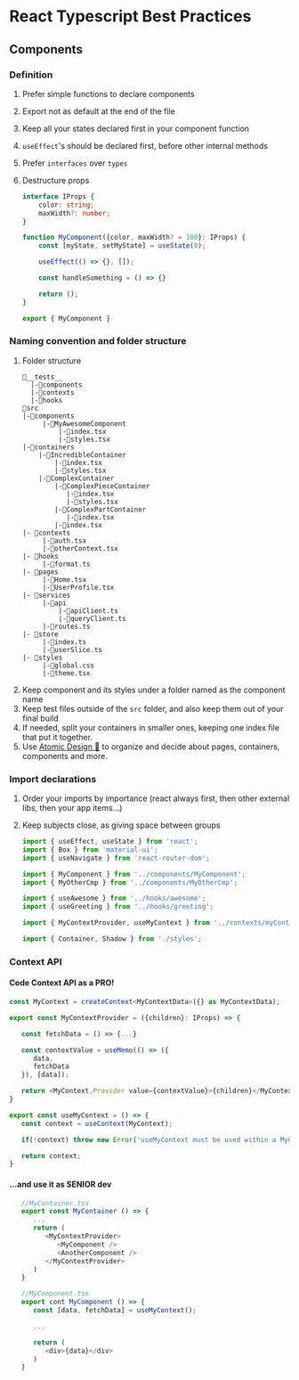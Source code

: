 # React Typescript Best Practices

## Components

### Definition

1. Prefer simple functions to declare components
2. Export not as default at the end of the file
3. Keep all your states declared first in your component function
4. `useEffect`'s should be declared first, before other internal methods
5. Prefer `interfaces` over `types`
6. Destructure props

   ```typescript
   interface IProps {
       color: string;
       maxWidth?: number;
   }

   function MyComponent({color, maxWidth? = 100}: IProps) {
       const [myState, setMyState] = useState(0);

       useEffect(() => {}, []);

       const handleSomething = () => {}

       return ();
   }

   export { MyComponent }
   ```

### Naming convention and folder structure

1. Folder structure
   ```
   📁__tests__
     |-📁components
     |-📁contexts
     |-📁hooks
   📁src
   |-📁components
        |-📁MyAwesomeComponent
            |-📄index.tsx
            |-📄styles.tsx
   |-📁containers
       |-📁IncredibleContainer
           |-📄index.tsx
           |-📄styles.tsx
       |-📁ComplexContainer
           |-📁ComplexPieceContainer              
              |-📄index.tsx
              |-📄styles.tsx              
           |-📁ComplexPartContainer              
              |-📄index.tsx           
           |-📄index.tsx
   |- 📁contexts
        |-📃auth.tsx
        |-📃otherContext.tsx
   |- 📁hooks
        |-📃format.ts
   |- 📁pages
        |-📃Home.tsx     
        |-📃UserProfile.tsx     
   |- 📁services
        |-📁api
            |-📃apiClient.ts
            |-📃queryClient.ts
        |-📃routes.ts  
   |- 📁store
        |-📃index.ts     
        |-📃userSlice.ts
   |- 📁styles
        |-📃global.css
        |-📃theme.tsx
   ```
1. Keep component and its styles under a folder named as the component name
1. Keep test files outside of the `src` folder, and also keep them out of your final build
1. If needed, split your containers in smaller ones, keeping one index file that put it together.
2. Use <a href="https://bradfrost.com/blog/post/atomic-web-design" target="_blank">Atomic Design 🔗</a> to organize and decide about pages, containers, components and more.

### Import declarations

1. Order your imports by importance (react always first, then other external libs, then your app items...)
1. Keep subjects close, as giving space between groups

   ```typescript
   import { useEffect, useState } from 'react';
   import { Box } from 'material-ui';
   import { useNavigate } from 'react-router-dom';

   import { MyComponent } from '../components/MyComponent';
   import { MyOtherCmp } from '../components/MyOtherCmp';

   import { useAwesome } from '../hooks/awesome';
   import { useGreeting } from '../hooks/greeting';

   import { MyContextProvider, useMyContext } from '../contexts/myContext';

   import { Container, Shadow } from './styles';
   ```
   
### Context API
  
   #### Code Context API as a PRO!

```typescript
const MyContext = createContext<MyContextData>({} as MyContextData);

export const MyContextProvider = ({children}: IProps) => {

   const fetchData = () => {...}

   const contextValue = useMemo(() => ({
      data,
      fetchData
   }), [data]);

   return <MyContext.Provider value={contextValue}>{children}</MyContext.Provider>
}

export const useMyContext = () => {
   const context = useContext(MyContext);

   if(!context) throw new Error('useMyContext must be used within a MyContextProvider');

   return context;
}
```

   #### ...and use it as SENIOR dev

```typescript
   //MyContainer.tsx
   export const MyContainer () => {
      ... 
      return (
         <MyContextProvider>
            <MyComponent />
            <AnotherComponent />
         </MyContextProvider>
      )
   }

   //MyComponent.tsx
   export cont MyComponent () => {
      const [data, fetchData] = useMyContext();

      ...

      return (
         <div>{data}</div>
      )
   }
```
